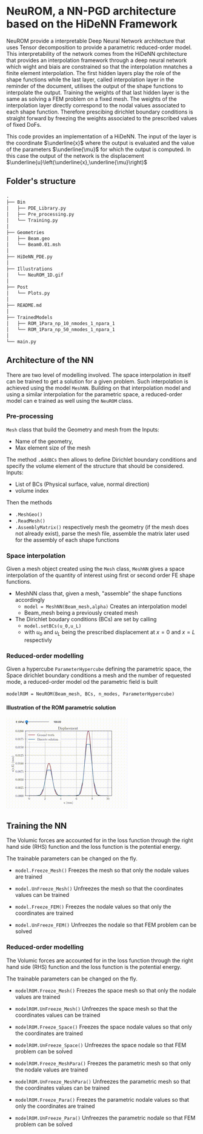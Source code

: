 # NeuROM, a NN-PGD architecture based on the HiDeNN Framework

NeuROM provide a interpretable Deep Neural Network architecture that uses Tensor decomposition to provide a parametric reduced-order model. This interpretability of the network comes from the HiDeNN qrchitecture that provides an interpolation framework through a deep neural network which wight and biais are constrained so that the interpolation mnatches a finite element interpolation. 
The first hidden layers play the role of the shape functions while the last layer, called interpolation layer in the reminder of the document, utilises the output of the shape functions to interpolate the output. Training the weights of that last hidden layer is the same as solving a FEM problem on a fixed mesh. The weights of the interpolation layer directly correspond to the nodal values associated to each shape function. Therefore prescibing dirichlet boundary conditions is straight forward by freezing the weights associated to the prescribed values of fixed DoFs.


This code provides an implementation of a HiDeNN. The input of the layer is the coordinate $\underline{x}$ where the output is evaluated and the value of the parameters $\underline{\mu}$ for which the output is computed. In this case the output of the network is the displacement $\underline{u}\left(\underline{x},\underline{\mu}\right)$

## Folder's structure
``````
.
├── Bin
│   ├── PDE_Library.py
│   ├── Pre_processing.py
│   └── Training.py
│   
├── Geometries
│   ├── Beam.geo
│   └── Beam0.01.msh
│
├── HiDeNN_PDE.py
│
├── Illustrations
│   └── NeuROM_1D.gif
│
├── Post
│   └── Plots.py
│
├── README.md
│
├── TrainedModels
│   ├── ROM_1Para_np_10_nmodes_1_npara_1
│   └── ROM_1Para_np_50_nmodes_1_npara_1
│
└── main.py
``````


## Architecture of the NN

There are two level of modelling involved. The space interpolation in itself can be trained to get a solution for a given problem. Such interpolation is achieved using the model `MeshNN`. Building on that interpolation model and using a similar interpolation for the parametric space, a reduced-order model can e trained as well using the `NeuROM` class.


### Pre-processing
`Mesh` class that build the Geometry and mesh from the 
Inputs:
* Name of the geometry, 
* Max element size of the mesh

The method `.AddBCs` then allows to define Dirichlet boundary conditions and specify the volume element of the structure that should be considered.
Inputs:
* List of BCs (Physical surface, value, normal direction)
* volume index

Then the methods 
* `.MeshGeo()`                         
* `.ReadMesh()`                      
* `.AssemblyMatrix()` 
respectively mesh the geometry (if the mesh does not already exist), parse the mesh file, assemble the matrix later used for the assembly of each shape functions

### Space interpolation

Given a mesh object created using the `Mesh` class,  `MeshNN` gives a space interpolation of the quantity of interest using first or second order FE shape functions.

   * MeshNN class that, given a mesh, "assemble" the shape functions accordingly
        * `model = MeshNN(Beam_mesh,alpha)` Creates an interpolation model
        * Beam_mesh being a previously created mesh
   * The Dirichlet boudary conditions (BCs) are set by calling
        * `model.setBCs(u_0,u_L)` 
        * with $u_0$ and $u_L$ being the prescribed displacement at $x=0$ and $x=L$ respectivly

### Reduced-order modelling

Given a hypercube `ParameterHypercube` defining the parametric space, the Space dirichlet boundary conditions a mesh and the number of requested mode, a reduced-order model od the parametric field is built

`modelROM = NeuROM(Beam_mesh, BCs, n_modes, ParameterHypercube)`

#### Illustration of the ROM parametric solution

![](Illustrations/NeuROM_1D.gif)

## Training the NN 


The Volumic forces are accounted for in the loss function through the right hand side (RHS) function and the loss function is the potential energy.

The trainable parameters can be changed on the fly. 

* `model.Freeze_Mesh()` Freezes the mesh so that only the nodale values are trained
* `model.UnFreeze_Mesh()` Unfreezes the mesh so that the coordinates values can be trained

* `model.Freeze_FEM()` Freezes the nodale values so that only the coordinates are trained
* `model.UnFreeze_FEM()` Unfreezes the nodale so that FEM problem can be solved

### Reduced-order modelling

The Volumic forces are accounted for in the loss function through the right hand side (RHS) function and the loss function is the potential energy.

The trainable parameters can be changed on the fly. 

* `modelROM.Freeze_Mesh()` Freezes the space mesh so that only the nodale values are trained
* `modelROM.UnFreeze_Mesh()` Unfreezes the space mesh so that the coordinates values can be trained

* `modelROM.Freeze_Space()` Freezes the space nodale values so that only the coordinates are trained
* `modelROM.UnFreeze_Space()` Unfreezes the space nodale so that FEM problem can be solved
* `modelROM.Freeze_MeshPara()` Freezes the parametric mesh so that only the nodale values are trained
* `modelROM.UnFreeze_MeshPara()` Unfreezes the parametric mesh so that the coordinates values can be trained

* `modelROM.Freeze_Para()` Freezes the parametric nodale values so that only the coordinates are trained
* `modelROM.UnFreeze_Para()` Unfreezes the parametric nodale so that FEM problem can be solved




